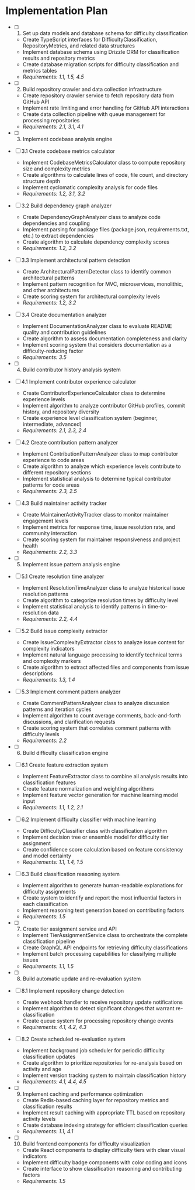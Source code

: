 # Implementation Plan

- [ ] 1. Set up data models and database schema for difficulty classification
  - Create TypeScript interfaces for DifficultyClassification, RepositoryMetrics, and related data structures
  - Implement database schema using Drizzle ORM for classification results and repository metrics
  - Create database migration scripts for difficulty classification and metrics tables
  - _Requirements: 1.1, 1.5, 4.5_

- [ ] 2. Build repository crawler and data collection infrastructure
  - Create repository crawler service to fetch repository data from GitHub API
  - Implement rate limiting and error handling for GitHub API interactions
  - Create data collection pipeline with queue management for processing repositories
  - _Requirements: 2.1, 3.1, 4.1_

- [ ] 3. Implement codebase analysis engine
- [ ] 3.1 Create codebase metrics calculator
  - Implement CodebaseMetricsCalculator class to compute repository size and complexity metrics
  - Create algorithms to calculate lines of code, file count, and directory structure depth
  - Implement cyclomatic complexity analysis for code files
  - _Requirements: 1.2, 3.1, 3.2_

- [ ] 3.2 Build dependency graph analyzer
  - Create DependencyGraphAnalyzer class to analyze code dependencies and coupling
  - Implement parsing for package files (package.json, requirements.txt, etc.) to extract dependencies
  - Create algorithm to calculate dependency complexity scores
  - _Requirements: 1.2, 3.2_

- [ ] 3.3 Implement architectural pattern detection
  - Create ArchitecturalPatternDetector class to identify common architectural patterns
  - Implement pattern recognition for MVC, microservices, monolithic, and other architectures
  - Create scoring system for architectural complexity levels
  - _Requirements: 1.2, 3.2_

- [ ] 3.4 Create documentation analyzer
  - Implement DocumentationAnalyzer class to evaluate README quality and contribution guidelines
  - Create algorithm to assess documentation completeness and clarity
  - Implement scoring system that considers documentation as a difficulty-reducing factor
  - _Requirements: 3.5_

- [ ] 4. Build contributor history analysis system
- [ ] 4.1 Implement contributor experience calculator
  - Create ContributorExperienceCalculator class to determine experience levels
  - Implement algorithm to analyze contributor GitHub profiles, commit history, and repository diversity
  - Create experience level classification system (beginner, intermediate, advanced)
  - _Requirements: 2.1, 2.3, 2.4_

- [ ] 4.2 Create contribution pattern analyzer
  - Implement ContributionPatternAnalyzer class to map contributor experience to code areas
  - Create algorithm to analyze which experience levels contribute to different repository sections
  - Implement statistical analysis to determine typical contributor patterns for code areas
  - _Requirements: 2.3, 2.5_

- [ ] 4.3 Build maintainer activity tracker
  - Create MaintainerActivityTracker class to monitor maintainer engagement levels
  - Implement metrics for response time, issue resolution rate, and community interaction
  - Create scoring system for maintainer responsiveness and project health
  - _Requirements: 2.2, 3.3_

- [ ] 5. Implement issue pattern analysis engine
- [ ] 5.1 Create resolution time analyzer
  - Implement ResolutionTimeAnalyzer class to analyze historical issue resolution patterns
  - Create algorithm to categorize resolution times by difficulty level
  - Implement statistical analysis to identify patterns in time-to-resolution data
  - _Requirements: 2.2, 4.4_

- [ ] 5.2 Build issue complexity extractor
  - Create IssueComplexityExtractor class to analyze issue content for complexity indicators
  - Implement natural language processing to identify technical terms and complexity markers
  - Create algorithm to extract affected files and components from issue descriptions
  - _Requirements: 1.3, 1.4_

- [ ] 5.3 Implement comment pattern analyzer
  - Create CommentPatternAnalyzer class to analyze discussion patterns and iteration cycles
  - Implement algorithm to count average comments, back-and-forth discussions, and clarification requests
  - Create scoring system that correlates comment patterns with difficulty levels
  - _Requirements: 2.2_

- [ ] 6. Build difficulty classification engine
- [ ] 6.1 Create feature extraction system
  - Implement FeatureExtractor class to combine all analysis results into classification features
  - Create feature normalization and weighting algorithms
  - Implement feature vector generation for machine learning model input
  - _Requirements: 1.1, 1.2, 2.1_

- [ ] 6.2 Implement difficulty classifier with machine learning
  - Create DifficultyClassifier class with classification algorithm
  - Implement decision tree or ensemble model for difficulty tier assignment
  - Create confidence score calculation based on feature consistency and model certainty
  - _Requirements: 1.1, 1.4, 1.5_

- [ ] 6.3 Build classification reasoning system
  - Implement algorithm to generate human-readable explanations for difficulty assignments
  - Create system to identify and report the most influential factors in each classification
  - Implement reasoning text generation based on contributing factors
  - _Requirements: 1.5_

- [ ] 7. Create tier assignment service and API
  - Implement TierAssignmentService class to orchestrate the complete classification pipeline
  - Create GraphQL API endpoints for retrieving difficulty classifications
  - Implement batch processing capabilities for classifying multiple issues
  - _Requirements: 1.1, 1.5_

- [ ] 8. Build automatic update and re-evaluation system
- [ ] 8.1 Implement repository change detection
  - Create webhook handler to receive repository update notifications
  - Implement algorithm to detect significant changes that warrant re-classification
  - Create queue system for processing repository change events
  - _Requirements: 4.1, 4.2, 4.3_

- [ ] 8.2 Create scheduled re-evaluation system
  - Implement background job scheduler for periodic difficulty classification updates
  - Create algorithm to prioritize repositories for re-analysis based on activity and age
  - Implement version tracking system to maintain classification history
  - _Requirements: 4.1, 4.4, 4.5_

- [ ] 9. Implement caching and performance optimization
  - Create Redis-based caching layer for repository metrics and classification results
  - Implement result caching with appropriate TTL based on repository activity levels
  - Create database indexing strategy for efficient classification queries
  - _Requirements: 1.1, 4.1_

- [ ] 10. Build frontend components for difficulty visualization
  - Create React components to display difficulty tiers with clear visual indicators
  - Implement difficulty badge components with color coding and icons
  - Create interface to show classification reasoning and contributing factors
  - _Requirements: 1.5_